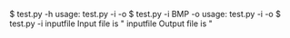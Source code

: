 $ test.py -h usage: 
test.py -i <inputfile> -o <outputfile> 
$ test.py -i BMP -o usage: 
test.py -i <inputfile> -o <outputfile> 
$ test.py -i inputfile 
Input file is " inputfile 
Output file is "
